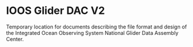 IOOS Glider DAC V2
==================

Temporary location for documents describing the file format and design of the
Integrated Ocean Observing System National Glider Data Assembly Center.
